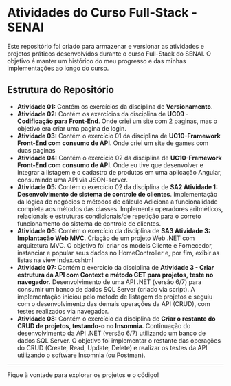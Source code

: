 # Atividades do Curso Full-Stack - SENAI

Este repositório foi criado para armazenar e versionar as atividades e projetos práticos desenvolvidos durante o curso Full-Stack do SENAI. O objetivo é manter um histórico do meu progresso e das minhas implementações ao longo do curso.

## Estrutura do Repositório

* **Atividade 01:** Contém os exercícios da disciplina de **Versionamento**.
* **Atividade 02:** Contém os exercícios da disciplina de **UC09 - Codificação para Front-End**.
  Onde criei um site com 2 paginas, mas o objetivo era criar uma pagina de login.
* **Atividade 03:** Contém o exercício 01 da disciplina de **UC10-Framework Front-End com consumo de API**.
  Onde criei um site de games com duas paginas
* **Atividade 04:** Contém o exercício 02 da disciplina de **UC10-Framework Front-End com consumo de API**.
  Onde eu tive que desenvolver e integrar a listagem e o cadastro de produtos em uma aplicação Angular, consumindo uma API via JSON-server.
* **Atividade 05:** Contém o exercício 02 da disciplina de **SA2 Atividade 1: Desenvolvimento de sistema de controle de clientes**.
  Implementação da lógica de negócios e métodos de cálculo
  Adiciona a funcionalidade completa aos métodos das classes. 
  Implementa operadores aritméticos, relacionais e estruturas condicionais/de repetição para o correto funcionamento do sistema de controle de clientes.
* **Atividade 06:** Contém o exercício da disciplina de **SA3 Atividade 3: Implantação Web MVC**. Criação de um projeto Web .NET com arquitetura MVC. O objetivo foi criar os models Cliente e Fornecedor, instanciar e popular seus dados no HomeController e, por fim, exibir as listas na view Index.cshtml
* **Atividade 07:** Contém o exercício da disciplina de **Atividade 3 - Criar estrutura da API com Context e método GET para projetos, teste no navegador.** Desenvolvimento de uma API .NET (versão 6/7) para consumir um banco de dados SQL Server (criado via script). A implementação iniciou pelo método de listagem de projetos e seguiu com o desenvolvimento das demais operações da API (CRUD), com testes realizados via navegador.
* **Atividade 08:** Contém o exercício da disciplina de **Criar o restante do CRUD de projetos, testando-o no Insomnia.** Continuação do desenvolvimento da API .NET (versão 6/7) utilizando um banco de dados SQL Server. O objetivo foi implementar o restante das operações do CRUD (Create, Read, Update, Delete) e realizar os testes da API utilizando o software Insomnia (ou Postman).

---

Fique à vontade para explorar os projetos e o código!
